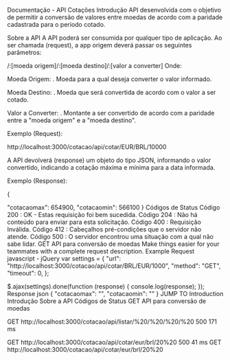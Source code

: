 Documentação - API Cotações
Introdução
API desenvolvida com o objetivo de permitir a conversão de valores entre moedas de acordo com a paridade cadastrada para o período cotado.

Sobre a API
A API poderá ser consumida por qualquer tipo de aplicação. Ao ser chamada (request), a app origem deverá passar os seguintes parâmetros:

/:[moeda origem]/:[moeda destino]/:[valor a converter]
Onde:

Moeda Origem: . Moeda para a qual deseja converter o valor informado.

Moeda Destino: . Moeda que será convertida de acordo com o valor a ser cotado.

Valor a Converter: . Montante a ser convertido de acordo com a paridade entre a "moeda origem" e a "moeda destino".

Exemplo (Request):

http://localhost:3000/cotacao/api/cotar/EUR/BRL/10000

A API devolverá (response) um objeto do tipo JSON, informando o valor convertido, indicando a cotação máxima e mínima para a data informada.

Exemplo (Response):

{

"cotacaomax": 654900,
  "cotacaomin": 566100
}
Códigos de Status
Código 200 : OK - Estas requisição foi bem sucedida.
Código 204 : Não há conteúdo para enviar para esta solicitação.
Código 400 : Requisição Inválida.
Código 412 : Cabeçalhos pré-condições que o servidor não atende.
Código 500 : O servidor encontrou uma situação com a qual não sabe lidar.
GET
API para conversão de moedas
Make things easier for your teammates with a complete request description.
Example
Request
javascript - jQuery
var settings = {
  "url": "http://localhost:3000/cotacao/api/cotar/BRL/EUR/1000",
  "method": "GET",
  "timeout": 0,
};

$.ajax(settings).done(function (response) {
  console.log(response);
});
Response
json
{
  "cotacaomax": "",
  "cotacaomin": ""
}
JUMP TO
Introduction
Introdução
Sobre a API
Códigos de Status
GET
API para conversão de moedas
 
GET http://localhost:3000/cotacao/api/listar/%20/%20/%20/%20
500
171 ms
 
GET http://localhost:3000/cotacao/api/cotar/eur/brl/20%20
500
41 ms
GET http://localhost:3000/cotacao/api/cotar/eur/brl/20%20
